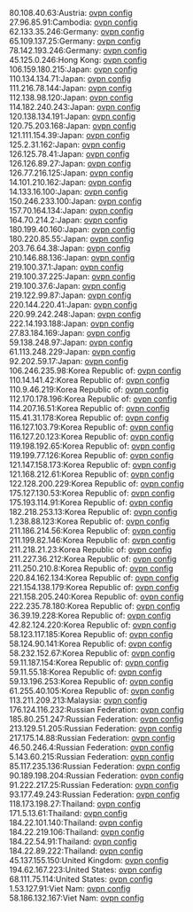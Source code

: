 80.108.40.63:Austria: [ovpn config](vpn/80_108_40_63.ovpn)  
27.96.85.91:Cambodia: [ovpn config](vpn/27_96_85_91.ovpn)  
62.133.35.246:Germany: [ovpn config](vpn/62_133_35_246.ovpn)  
65.109.137.25:Germany: [ovpn config](vpn/65_109_137_25.ovpn)  
78.142.193.246:Germany: [ovpn config](vpn/78_142_193_246.ovpn)  
45.125.0.246:Hong Kong: [ovpn config](vpn/45_125_0_246.ovpn)  
106.159.180.215:Japan: [ovpn config](vpn/106_159_180_215.ovpn)  
110.134.134.71:Japan: [ovpn config](vpn/110_134_134_71.ovpn)  
111.216.78.144:Japan: [ovpn config](vpn/111_216_78_144.ovpn)  
112.138.98.120:Japan: [ovpn config](vpn/112_138_98_120.ovpn)  
114.182.240.243:Japan: [ovpn config](vpn/114_182_240_243.ovpn)  
120.138.134.191:Japan: [ovpn config](vpn/120_138_134_191.ovpn)  
120.75.203.168:Japan: [ovpn config](vpn/120_75_203_168.ovpn)  
121.111.154.39:Japan: [ovpn config](vpn/121_111_154_39.ovpn)  
125.2.31.162:Japan: [ovpn config](vpn/125_2_31_162.ovpn)  
126.125.78.41:Japan: [ovpn config](vpn/126_125_78_41.ovpn)  
126.126.89.27:Japan: [ovpn config](vpn/126_126_89_27.ovpn)  
126.77.216.125:Japan: [ovpn config](vpn/126_77_216_125.ovpn)  
14.101.210.162:Japan: [ovpn config](vpn/14_101_210_162.ovpn)  
14.133.16.100:Japan: [ovpn config](vpn/14_133_16_100.ovpn)  
150.246.233.100:Japan: [ovpn config](vpn/150_246_233_100.ovpn)  
157.70.164.134:Japan: [ovpn config](vpn/157_70_164_134.ovpn)  
164.70.214.2:Japan: [ovpn config](vpn/164_70_214_2.ovpn)  
180.199.40.160:Japan: [ovpn config](vpn/180_199_40_160.ovpn)  
180.220.85.55:Japan: [ovpn config](vpn/180_220_85_55.ovpn)  
203.76.64.38:Japan: [ovpn config](vpn/203_76_64_38.ovpn)  
210.146.88.136:Japan: [ovpn config](vpn/210_146_88_136.ovpn)  
219.100.37.1:Japan: [ovpn config](vpn/219_100_37_1.ovpn)  
219.100.37.225:Japan: [ovpn config](vpn/219_100_37_225.ovpn)  
219.100.37.6:Japan: [ovpn config](vpn/219_100_37_6.ovpn)  
219.122.99.87:Japan: [ovpn config](vpn/219_122_99_87.ovpn)  
220.144.220.41:Japan: [ovpn config](vpn/220_144_220_41.ovpn)  
220.99.242.248:Japan: [ovpn config](vpn/220_99_242_248.ovpn)  
222.14.193.188:Japan: [ovpn config](vpn/222_14_193_188.ovpn)  
27.83.184.169:Japan: [ovpn config](vpn/27_83_184_169.ovpn)  
59.138.248.97:Japan: [ovpn config](vpn/59_138_248_97.ovpn)  
61.113.248.229:Japan: [ovpn config](vpn/61_113_248_229.ovpn)  
92.202.59.17:Japan: [ovpn config](vpn/92_202_59_17.ovpn)  
106.246.235.98:Korea Republic of: [ovpn config](vpn/106_246_235_98.ovpn)  
110.14.141.42:Korea Republic of: [ovpn config](vpn/110_14_141_42.ovpn)  
110.9.46.219:Korea Republic of: [ovpn config](vpn/110_9_46_219.ovpn)  
112.170.178.196:Korea Republic of: [ovpn config](vpn/112_170_178_196.ovpn)  
114.207.16.51:Korea Republic of: [ovpn config](vpn/114_207_16_51.ovpn)  
115.41.31.178:Korea Republic of: [ovpn config](vpn/115_41_31_178.ovpn)  
116.127.103.79:Korea Republic of: [ovpn config](vpn/116_127_103_79.ovpn)  
116.127.20.123:Korea Republic of: [ovpn config](vpn/116_127_20_123.ovpn)  
119.198.192.65:Korea Republic of: [ovpn config](vpn/119_198_192_65.ovpn)  
119.199.77.126:Korea Republic of: [ovpn config](vpn/119_199_77_126.ovpn)  
121.147.158.173:Korea Republic of: [ovpn config](vpn/121_147_158_173.ovpn)  
121.168.212.61:Korea Republic of: [ovpn config](vpn/121_168_212_61.ovpn)  
122.128.200.229:Korea Republic of: [ovpn config](vpn/122_128_200_229.ovpn)  
175.127.130.53:Korea Republic of: [ovpn config](vpn/175_127_130_53.ovpn)  
175.193.114.91:Korea Republic of: [ovpn config](vpn/175_193_114_91.ovpn)  
182.218.253.13:Korea Republic of: [ovpn config](vpn/182_218_253_13.ovpn)  
1.238.88.123:Korea Republic of: [ovpn config](vpn/1_238_88_123.ovpn)  
211.186.214.56:Korea Republic of: [ovpn config](vpn/211_186_214_56.ovpn)  
211.199.82.146:Korea Republic of: [ovpn config](vpn/211_199_82_146.ovpn)  
211.218.21.23:Korea Republic of: [ovpn config](vpn/211_218_21_23.ovpn)  
211.227.36.212:Korea Republic of: [ovpn config](vpn/211_227_36_212.ovpn)  
211.250.210.8:Korea Republic of: [ovpn config](vpn/211_250_210_8.ovpn)  
220.84.162.134:Korea Republic of: [ovpn config](vpn/220_84_162_134.ovpn)  
221.154.138.179:Korea Republic of: [ovpn config](vpn/221_154_138_179.ovpn)  
221.158.205.240:Korea Republic of: [ovpn config](vpn/221_158_205_240.ovpn)  
222.235.78.180:Korea Republic of: [ovpn config](vpn/222_235_78_180.ovpn)  
36.39.19.228:Korea Republic of: [ovpn config](vpn/36_39_19_228.ovpn)  
42.82.124.220:Korea Republic of: [ovpn config](vpn/42_82_124_220.ovpn)  
58.123.117.185:Korea Republic of: [ovpn config](vpn/58_123_117_185.ovpn)  
58.124.90.141:Korea Republic of: [ovpn config](vpn/58_124_90_141.ovpn)  
58.232.152.67:Korea Republic of: [ovpn config](vpn/58_232_152_67.ovpn)  
59.11.187.154:Korea Republic of: [ovpn config](vpn/59_11_187_154.ovpn)  
59.11.55.18:Korea Republic of: [ovpn config](vpn/59_11_55_18.ovpn)  
59.13.196.253:Korea Republic of: [ovpn config](vpn/59_13_196_253.ovpn)  
61.255.40.105:Korea Republic of: [ovpn config](vpn/61_255_40_105.ovpn)  
113.211.209.213:Malaysia: [ovpn config](vpn/113_211_209_213.ovpn)  
176.124.116.232:Russian Federation: [ovpn config](vpn/176_124_116_232.ovpn)  
185.80.251.247:Russian Federation: [ovpn config](vpn/185_80_251_247.ovpn)  
213.129.51.205:Russian Federation: [ovpn config](vpn/213_129_51_205.ovpn)  
217.175.14.88:Russian Federation: [ovpn config](vpn/217_175_14_88.ovpn)  
46.50.246.4:Russian Federation: [ovpn config](vpn/46_50_246_4.ovpn)  
5.143.60.215:Russian Federation: [ovpn config](vpn/5_143_60_215.ovpn)  
85.117.235.136:Russian Federation: [ovpn config](vpn/85_117_235_136.ovpn)  
90.189.198.204:Russian Federation: [ovpn config](vpn/90_189_198_204.ovpn)  
91.222.217.25:Russian Federation: [ovpn config](vpn/91_222_217_25.ovpn)  
93.177.49.243:Russian Federation: [ovpn config](vpn/93_177_49_243.ovpn)  
118.173.198.27:Thailand: [ovpn config](vpn/118_173_198_27.ovpn)  
171.5.13.61:Thailand: [ovpn config](vpn/171_5_13_61.ovpn)  
184.22.101.140:Thailand: [ovpn config](vpn/184_22_101_140.ovpn)  
184.22.219.106:Thailand: [ovpn config](vpn/184_22_219_106.ovpn)  
184.22.54.91:Thailand: [ovpn config](vpn/184_22_54_91.ovpn)  
184.22.89.222:Thailand: [ovpn config](vpn/184_22_89_222.ovpn)  
45.137.155.150:United Kingdom: [ovpn config](vpn/45_137_155_150.ovpn)  
194.62.167.223:United States: [ovpn config](vpn/194_62_167_223.ovpn)  
68.111.75.114:United States: [ovpn config](vpn/68_111_75_114.ovpn)  
1.53.127.91:Viet Nam: [ovpn config](vpn/1_53_127_91.ovpn)  
58.186.132.167:Viet Nam: [ovpn config](vpn/58_186_132_167.ovpn)  
